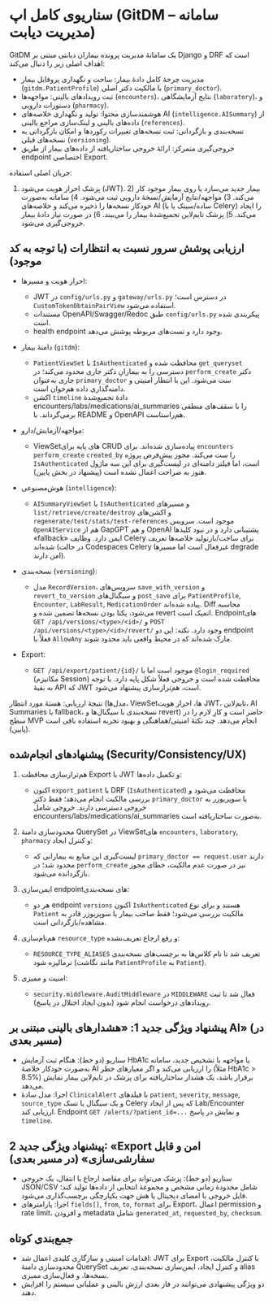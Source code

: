 # سناریوی کامل اپ (GitDM – سامانه مدیریت دیابت)

GitDM یک سامانهٔ مدیریت پرونده بیماران دیابتی مبتنی بر Django و DRF است که اهداف اصلی زیر را دنبال می‌کند:

- مدیریت چرخهٔ کامل دادهٔ بیمار: ساخت و نگهداری پروفایل بیمار (`gitdm.PatientProfile`) با مالکیت دکتر اصلی (`primary_doctor`).
- ثبت رویدادهای بالینی: مواجهه‌ها (`encounters`)، نتایج آزمایشگاهی (`laboratory`)، و دستورات دارویی (`pharmacy`).
- هوشمندسازی محتوا: تولید و نگهداری خلاصه‌های AI (`intelligence.AISummary`) از داده‌های بالینی و لینک‌سازی مراجع بالینی (`references`).
- نسخه‌بندی و بازگردانی: ثبت نسخه‌های تغییرات رکوردها و امکان بازگردانی به نسخه‌های قبلی (`versioning`).
- خروجی‌گیری متمرکز: ارائهٔ خروجی ساختاریافته از داده‌های بیمار از طریق endpoint اختصاصی Export.

جریان اصلی استفاده:
1) پزشک احراز هویت می‌شود (JWT). 2) بیمار جدید می‌سازد یا روی بیمار موجود کار می‌کند. 3) مواجهه/نتایج آزمایش/نسخهٔ دارویی ثبت می‌شود. 4) سامانه به‌صورت خودکار نسخه‌ها را ذخیره می‌کند و خلاصه‌های AI (ساده/سینک یا با Celery) را ایجاد می‌کند. 5) پزشک تایم‌لاین تجمیع‌شدهٔ بیمار را می‌بیند. 6) در صورت نیاز دادهٔ بیمار خروجی‌گیری می‌شود.


## ارزیابی پوشش سرور نسبت به انتظارات (با توجه به کد موجود)

- احراز هویت و مسیرها:
  - JWT در `config/urls.py` و `gateway/urls.py` در دسترس است؛ `CustomTokenObtainPairView` استفاده می‌شود.
  - مستندات OpenAPI/Swagger/Redoc طبق `config/urls.py` پیکربندی شده است.
  - health endpoint وجود دارد و تست‌های مربوطه پوشش می‌دهد.

- دامنهٔ بیمار (`gitdm`):
  - `PatientViewSet` با `IsAuthenticated` محافظت شده و `get_queryset` دسترسی را به بیمارانِ دکتر جاری محدود می‌کند؛ در `perform_create` دکتر جاری به‌عنوان `primary_doctor` ست می‌شود. این با انتظار امنیتی و دامنه‌گذاری داده هم‌خوان است.
  - اکشن `timeline` دادهٔ تجمیع‌شدهٔ encounters/labs/medications/ai_summaries را با سقف‌های منطقی برمی‌گرداند. با README و OpenAPI هم‌راستاست.

- مواجهه/آزمایش/دارو:
  - ViewSetهای پایه برای CRUD پیاده‌سازی شده‌اند. برای `encounters` `perform_create` `created_by` را ست می‌کند. مجوز پیش‌فرض پروژه `IsAuthenticated` است، اما فیلتر دامنه‌ای در لیست‌گیری برای این سه ماژول هنوز به صراحت اعمال نشده است (پیشنهاد در بخش پایین).

- هوش‌مصنوعی (`intelligence`):
  - `AISummaryViewSet` با `IsAuthenticated` و مسیرهای `list/retrieve/create/destroy` و اکشن‌های `regenerate/test/stats/test-references` موجود است. سرویس `OpenAIService` هم از GapGPT و هم OpenAI پشتیبانی دارد و در نبود کلیدها «fallback» ایمن دارد. وظایف Celery برای ساخت/بازتولید خلاصه‌ها تعریف شده‌اند (در حالت Codespaces Celery غیرفعال است اما مسیرها degrade امن دارند).

- نسخه‌بندی (`versioning`):
  - مدل `RecordVersion`، سرویس‌های `save_with_version` و `revert_to_version` و سیگنال‌های `post_save` برای `PatientProfile`, `Encounter`, `LabResult`, `MedicationOrder` پیاده شده‌اند. Diff محاسبه می‌شود، یکتا بودن نسخه‌ها تضمین شده و revert اتمیک است. Endpointهای `GET /api/versions/<type>/<id>/` و `POST /api/versions/<type>/<id>/revert/` وجود دارد. نکته: این دو endpoint فعلاً با `AllowAny` مارک شده‌اند که در محیط واقعی باید محدود شوند.

- Export:
  - `GET /api/export/patient/{id}/` موجود است اما با `@login_required` (مکانیزم Session) محافظت شده است و خروجی فعلاً شکل پایه دارد. با توجه به بقیهٔ API که JWT است، هم‌ترازسازی پیشنهاد می‌شود.

نتیجهٔ ارزیابی: هستهٔ مورد انتظار (مدل‌ها، ViewSetها، احراز هویت JWT، تایم‌لاین، AI Summaries با fallback، نسخه‌بندی با سیگنال‌ها و revert) حاضر است و کارِ لازم را در سطح MVP انجام می‌دهد. چند نکتهٔ امنیتی/هماهنگی و بهبود تجربه استفاده باقی است (پایین).


## پیشنهادهای انجام‌شده (Security/Consistency/UX)

1) هم‌ترازسازی محافظت Export با JWT و تکمیل داده‌ها:
   - اکنون `export_patient` با DRF (`IsAuthenticated`) محافظت می‌شود و بررسی مالکیت انجام می‌دهد؛ فقط دکترِ `primary_doctor` یا سوپر‌یوزر به خروجی دسترسی دارند. خروجی شامل encounters/labs/medications/ai_summaries به‌صورت ساختاریافته است.

2) محدودسازی دامنهٔ QuerySet در ViewSetهای `encounters`, `laboratory`, `pharmacy` و کنترل ایجاد:
   - لیست‌گیری این منابع به بیمارانی که `primary_doctor == request.user` دارند محدود شد؛ در `perform_create` نیز در صورت عدم مالکیت، خطای مجوز بازگردانده می‌شود.

3) ایمن‌سازی endpointهای نسخه‌بندی:
   - هر دو endpoint `versions` اکنون `IsAuthenticated` هستند و برای نوع `Patient` مالکیت بررسی می‌شود؛ فقط صاحب بیمار یا سوپر‌یوزر قادر به مشاهده/بازگردانی است.

4) هم‌نام‌سازی `resource_type` و رفع ارجاع تعریف‌نشده:
   - `RESOURCE_TYPE_ALIASES` تعریف شد تا نام کلاس‌ها به برچسب‌های نسخه‌بندی نرمالیزه شود (مانند نگاشت `PatientProfile` به `Patient`).

5) امنیت و ممیزی:
   - `security.middleware.AuditMiddleware` در `MIDDLEWARE` فعال شد تا ثبت رویدادهای درخواست انجام شود (بدون ایجاد اختلال در پاسخ).


## پیشنهاد ویژگی جدید 1: «هشدارهای بالینی مبتنی بر AI» (در مسیر بعدی)

- سناریو (دو خط): هنگام ثبت آزمایش HbA1c یا مواجهه با تشخیص جدید، سامانه به‌صورت خودکار خلاصهٔ AI را ارزیابی می‌کند و اگر معیارهای خطر (مثلاً HbA1c > 8.5%) برقرار باشد، یک هشدار ساختاریافته برای پزشک در تایم‌لاین بیمار نمایش می‌دهد.
- اجرا: مدل سادهٔ `ClinicalAlert` با فیلدهای `patient`, `severity`, `message`, `source_type` و یک سیگنال یا تسک Celery که پس از ایجاد Lab/Encounter ارزیابی کند. Endpoint `GET /alerts/?patient_id=...` و نمایش در پاسخ `timeline`.


## پیشنهاد ویژگی جدید 2: «Export امن و قابل سفارشی‌سازی» (در مسیر بعدی)

- سناریو (دو خط): پزشک می‌تواند برای مقاصد ارجاع یا انتقال، یک خروجی JSON/CSV شامل محدودهٔ زمانی مشخص و مجموعهٔ انتخابی از داده‌ها تولید کند؛ فایل خروجی با امضای دیجیتال یا هش جهت یکپارچگی برچسب‌گذاری می‌شود.
- اجرا: پارامترهای `fields[]`, `from`, `to`, `format` برای Export، اعمال permission و rate limit، و افزودن metadata شامل `generated_at`, `requested_by`, `checksum`.


## جمع‌بندی کوتاه

- اقدامات امنیتی و سازگاری کلیدی اعمال شد: JWT برای Export با کنترل مالکیت، محدودسازی دامنهٔ QuerySet و کنترل ایجاد، ایمن‌سازی نسخه‌بندی، تعریف alias نسخه‌ها، و فعال‌سازی ممیزی.
- دو ویژگی پیشنهادی می‌توانند در فاز بعدی ارزش بالینی و عملیاتی سیستم را افزایش دهند.

